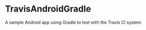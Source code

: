 TravisAndroidGradle
===================

A sample Android app using Gradle to test with the Travis CI system
